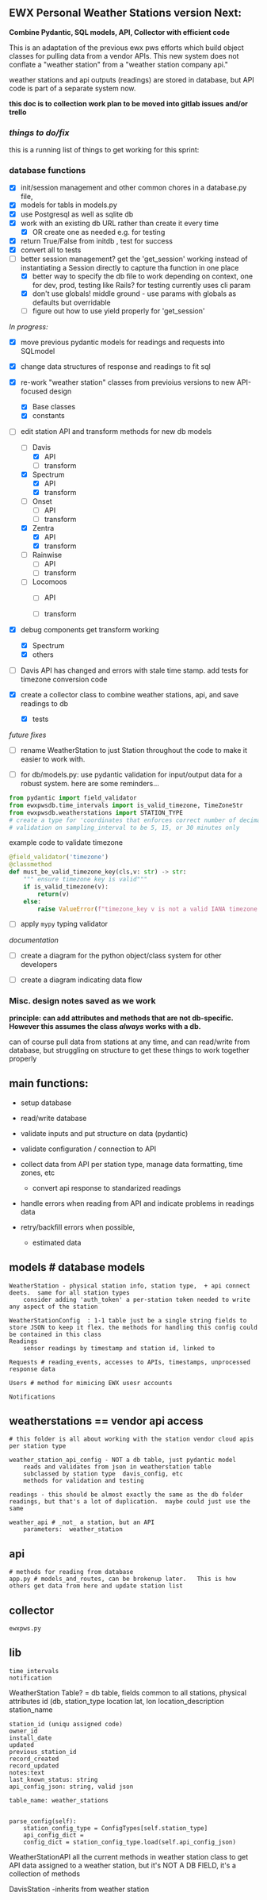 ## EWX Personal Weather Stations version Next: 

**Combine Pydantic, SQL models, API, Collector with efficient code**

This is an adaptation of the previous ewx pws efforts which build object classes for pulling data from a vendor APIs.  This new system 
does not conflate a "weather station" from a "weather station company api."

weather stations and api outputs (readings) are stored in database, but API code is part of a separate system now. 

**this doc is to collection work plan to be moved into gitlab issues and/or trello**

### *things to do/fix*
this is a running list of things to get working for this sprint: 


### database functions
- [X] init/session management and other common chores in a database.py file, 
- [X] models for tabls in models.py
- [X] use Postgresql as well as sqlite db
- [X] work with an existing db URL rather than create it every time
    - [X] OR create one as needed e.g. for testing

- [X] return True/False from initdb , test for success
- [X] convert all to tests
- [ ] better session management? get the 'get_session' working instead of instantiating a Session directly to capture tha function in one place 
    - [X] better way to specify the db file to work depending on context, one for dev, prod, testing like Rails?   for testing currently uses cli param
    - [X] don't use globals! middle ground - use params with globals as defaults but overridable
    - [ ] figure out how to use yield properly for 'get_session'

*In progress:*

- [x] move previous pydantic models for readings and requests into SQLmodel
- [x] change data structures of response and readings to fit sql
- [x] re-work "weather station" classes from previoius versions to new API-focused design
    - [x] Base classes
    - [x] constants
- [ ] edit station API and transform methods for new db models
    - [ ] Davis
        - [x] API
        - [ ] transform
    - [x] Spectrum
        - [x] API
        - [x] transform
    - [ ] Onset
        - [ ] API
        - [ ] transform    
    - [x] Zentra
        - [x] API
        - [x] transform
    - [ ] Rainwise
        - [ ] API
        - [ ] transform
    - [ ] Locomoos
        - [ ] API
        - [ ] transform



- [x] debug components get transform working 
    - [x] Spectrum
    - [x] others

- [ ] Davis API has changed and errors with stale time stamp. add tests for timezone conversion code 

- [x] create a collector class to combine weather stations, api, and save readings to db
    - [x] tests


 *future fixes*

 - [ ] rename WeatherStation to just Station throughout the code to make it easier to work with.  
 
 - [ ] for db/models.py: use pydantic validation for input/output data for a robust system.  here are some reminders...
 
```Python
from pydantic import field_validator
from ewxpwsdb.time_intervals import is_valid_timezone, TimeZoneStr
from ewxpwsdb.weatherstations import STATION_TYPE
# create a type for 'coordinates that enforces correct number of decimal places 
# validation on sampling_interval to be 5, 15, or 30 minutes only
```

example code to validate timezone
```Python
@field_validator('timezone')
@classmethod
def must_be_valid_timezone_key(cls,v: str) -> str:
    """ ensure timezone key is valid"""
    if is_valid_timezone(v):
        return(v)
    else:
        raise ValueError(f"timezone_key v is not a valid IANA timezone e.g. US/Eastern")

```

- [ ] apply `mypy` typing validator

*documentation*

- [ ] create a diagram for the python object/class system for other developers
- [ ] create a diagram indicating data flow 


### Misc. design notes saved as we work 

**principle: can add attributes and methods that are not db-specific.   However this assumes the class _always_ works with a db.**


can of course pull data from stations at any time, and can read/write from database, but struggling on structure to get these things to work together properly 


## main functions:
- setup database
- read/write database 
- validate inputs and put structure on data (pydantic)
- validate configuration / connection to API
- collect data from API per station type, manage data formatting, time zones, etc
    - convert api response to standarized readings

- handle errors when reading from API and indicate problems in readings data
- retry/backfill errors when possible, 
    - estimated data 



## models  # database models

    WeatherStation - physical station info, station type,  + api connect deets.  same for all station types
        consider adding 'auth_token' a per-station token needed to write any aspect of the station

    WeatherStationConfig  : 1-1 table just be a single string fields to store JSON to keep it flex. the methods for handling this config could be contained in this class
    Readings
        sensor readings by timestamp and station id, linked to 
    
    Requests # reading_events, accesses to APIs, timestamps, unprocessed response data

    Users # method for mimicing EWX usesr accounts 

    Notifications


## weatherstations == vendor api access

    # this folder is all about working with the station vendor cloud apis per station type

    weather_station_api_config - NOT a db table, just pydantic model
        reads and validates from json in weatherstation table
        subclassed by station type  davis_config, etc
        methods for validation and testing

    readings - this should be almost exactly the same as the db folder readings, but that's a lot of duplication.  maybe could just use the same 

    weather_api # _not_ a station, but an API
        parameters:  weather_station

## api

    # methods for reading from database
    app.py # models_and_routes, can be brokenup later.   This is how others get data from here and update station list

## collector

    ewxpws.py 

## lib

    time_intervals
    notification 

    






WeatherStation Table?
    = db table, fields common to all stations, physical attributes
    id (db, 
    station_type
    location lat, lon
    location_description
    station_name

    station_id (uniqu assigned code)
    owner_id
    install_date
    updated
    previous_station_id
    record_created
    record_updated
    notes:text
    last_known_status: string
    api_config_json: string, valid json

    table_name: weather_stations


    parse_config(self):
        station_config_type = ConfigTypes[self.station_type]
        api_config_dict = 
        config_dict = station_config_type.load(self.api_config_json)


WeatherStationAPI
    all the current methods in weather station class to get API data
    assigned to a weather station, but it's NOT A DB FIELD, it's a collection of methods

DavisStation -inherits from weather station




